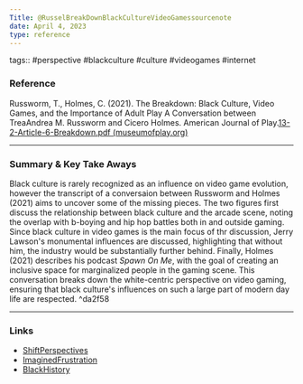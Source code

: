 ```yaml
---
Title: @RusselBreakDownBlackCultureVideoGamessourcenote
date: April 4, 2023
type: reference
---
```


tags:: #perspective #blackculture #culture #videogames #internet 


### Reference 

Russworm, T., Holmes, C. (2021). The Breakdown: Black Culture, Video Games, and the Importance of Adult Play A Conversation between TreaAndrea M. Russworm and Cicero Holmes. American Journal of Play.[13-2-Article-6-Breakdown.pdf (museumofplay.org)](https://www.museumofplay.org/app/uploads/2022/01/13-2-Article-6-Breakdown.pdf)

---

### Summary & Key Take Aways

Black culture is rarely recognized as an influence on video game evolution, however the transcript of a conversaion between Russworm and Holmes (2021) aims to uncover some of the missing pieces. The two figures first discuss the relationship between black culture and the arcade scene, noting the overlap with b-boying and hip hop battles both in and outside gaming. Since black culture in video games is the main focus of thr discussion, Jerry Lawson's monumental influences are discussed, highlighting that without him, the industry would be substantially further behind. Finally, Holmes (2021)  describes his podcast *Spawn On Me*, with the goal of creating an inclusive space for marginalized people in the gaming scene. This conversation breaks down the white-centric perspective on video gaming, ensuring that black culture's influences on such a large part of modern day life are respected. ^da2f58

--- 

### Links

- [ShiftPerspectives](ShiftPerspectives.md)
- [ImaginedFrustration](ImaginedFrustration.md)
- [BlackHistory](BlackHistory.md)
